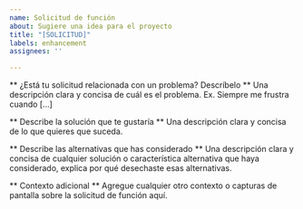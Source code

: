 ```yaml
---
name: Solicitud de función
about: Sugiere una idea para el proyecto
title: "[SOLICITUD]"
labels: enhancement
assignees: ''

---
```


** ¿Está tu solicitud relacionada con un problema? Descríbelo **
Una descripción clara y concisa de cuál es el problema. Ex. Siempre me frustra cuando [...]

** Describe la solución que te gustaría **
Una descripción clara y concisa de lo que quieres que suceda.

** Describe las alternativas que has considerado **
Una descripción clara y concisa de cualquier solución o característica alternativa que haya considerado, explica por qué desechaste esas alternativas.

** Contexto adicional **
Agregue cualquier otro contexto o capturas de pantalla sobre la solicitud de función aquí.

